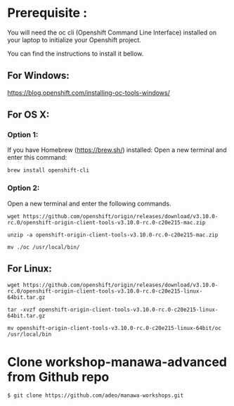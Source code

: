 
# Prerequisite :

 
You will need the oc cli (Openshift Command Line Interface) installed on your laptop to initialize your Openshift project.

  

You can find the instructions to install it bellow.

## For Windows: 
https://blog.openshift.com/installing-oc-tools-windows/

## For OS X:

### Option 1:

If you have Homebrew (https://brew.sh/) installed:
Open a new terminal and enter this command:

    brew install openshift-cli

### Option 2:

Open a new terminal and enter the following commands.

    wget https://github.com/openshift/origin/releases/download/v3.10.0-rc.0/openshift-origin-client-tools-v3.10.0-rc.0-c20e215-mac.zip
    
    unzip -a openshift-origin-client-tools-v3.10.0-rc.0-c20e215-mac.zip
    
    mv ./oc /usr/local/bin/

  
  

## For Linux:

    wget https://github.com/openshift/origin/releases/download/v3.10.0-rc.0/openshift-origin-client-tools-v3.10.0-rc.0-c20e215-linux-64bit.tar.gz
    
    tar -xvzf openshift-origin-client-tools-v3.10.0-rc.0-c20e215-linux-64bit.tar.gz
    
    mv openshift-origin-client-tools-v3.10.0-rc.0-c20e215-linux-64bit/oc /usr/local/bin

  

# Clone workshop-manawa-advanced from Github repo

    $ git clone https://github.com/adeo/manawa-workshops.git
